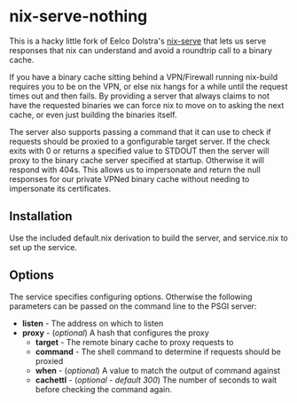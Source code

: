 # nix-serve-nothing

This is a hacky little fork of Eelco Dolstra's [nix-serve](https://github.com/edolstra/nix-serve) that lets us serve
responses that nix can understand and avoid a roundtrip call to a binary cache.

If you have a binary cache sitting behind a VPN/Firewall running nix-build 
requires you to be on the VPN, or else nix hangs for a while until the request
times out and then fails. By providing a server that always claims to not have
the requested binaries we can force nix to move on to asking the next cache, or
even just building the binaries itself.

The server also supports passing a command that it can use to check if requests
should be proxied to a gonfigurable target server. If the check exits with 0 or
returns a specified value to STDOUT then the server will proxy to the binary
cache server specified at startup. Otherwise it will respond with 404s. This
allows us to impersonate and return the null responses for our private VPNed
binary cache without needing to impersonate its certificates.

## Installation

Use the included default.nix derivation to build the server, and service.nix to
set up the service.

## Options

The service specifies configuring options. Otherwise the following parameters
can be passed on the command line to the PSGI server:

 * **listen** - The address on which to listen
 * **proxy** - (*optional*) A hash that configures the proxy
   * **target** - The remote binary cache to proxy requests to
   * **command** - The shell command to determine if requests should be proxied
   * **when** - (*optional*) A value to match the output of command against
   * **cachettl** - (*optional - default 300*) The number of seconds to wait before checking the command again.
